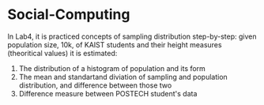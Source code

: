 # Social-Computing

In Lab4, it is practiced concepts of sampling distribution step-by-step: given population size, 10k, of KAIST students and their height measures (theoritical values) it is estimated:
  1.  The distribution of a histogram of population and its form
  2.  The mean and standartand diviation of sampling and population distribution, and difference between those two
  3.  Difference measure between POSTECH student's data
